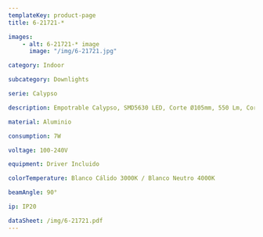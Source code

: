 ```yaml
---
templateKey: product-page
title: 6-21721-*

images: 
    - alt: 6-21721-* image
      image: "/img/6-21721.jpg"

category: Indoor

subcategory: Downlights

serie: Calypso

description: Empotrable Calypso, SMD5630 LED, Corte Ø105mm, 550 Lm, Corte 105mm, Acabado blanco. DIMEABLE.

material: Aluminio

consumption: 7W

voltage: 100-240V

equipment: Driver Incluido

colorTemperature: Blanco Cálido 3000K / Blanco Neutro 4000K

beamAngle: 90°

ip: IP20

dataSheet: /img/6-21721.pdf
---
```

